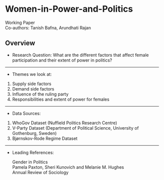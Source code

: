 # Women-in-Power-and-Politics
Working Paper\
Co-authors: Tanish Bafna, Arundhati Rajan

## Overview

* Research Question: What are the different factors that affect female participation and their extent of power in politics?

---

* Themes we look at:

1.  Supply side factors
2.  Demand side factors
3.  Influence of the ruling party
4.  Responsibilities and extent of power for females

---

* Data Sources:

1.  WhoGov Dataset (Nuffield Politics Research Centre)
2.  V-Party Dataset (Department of Political Science, University of Gothenburg, Sweden)
3.  Bjørnskov-Rode Regime Dataset

---

* Leading References:

  Gender in Politics\
  Pamela Paxton, Sheri Kunovich and Melanie M. Hughes\
  Annual Review of Sociology
